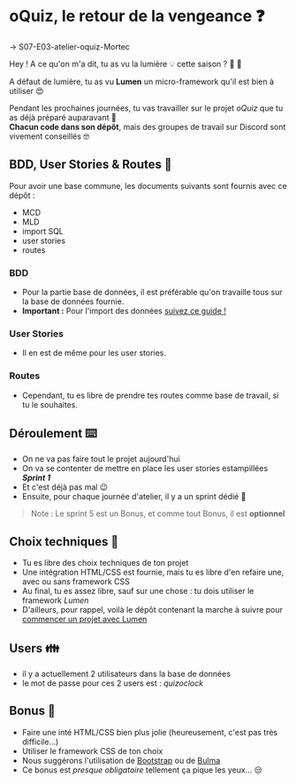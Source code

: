 # oQuiz, le retour de la vengeance :question:


-> S07-E03-atelier-oquiz-Mortec

Hey ! A ce qu'on m'a dit, tu as vu la lumière :bulb: cette saison ? :door: :running:

A défaut de lumière, tu as vu **Lumen** un micro-framework qu'il est bien à utiliser :heart_eyes:

Pendant les prochaines journées, tu vas travailler sur le projet _oQuiz_ que tu as déjà préparé auparavant :tada:  
**Chacun code dans son dépôt**, mais des groupes de travail sur Discord sont vivement conseillés :nerd_face:

## BDD, User Stories & Routes :construction:

Pour avoir une base commune, les documents suivants sont fournis avec ce dépôt :
- MCD
- MLD
- import SQL
- user stories
- routes

### BDD

- Pour la partie base de données, il est préférable qu'on travaille tous sur la base de données fournie.
- **Important :** Pour l'import des données [suivez ce guide !](./docs/database/import.md)

### User Stories

- Il en est de même pour les user stories.

### Routes

- Cependant, tu es libre de prendre tes routes comme base de travail, si tu le souhaites.

## Déroulement :keyboard:

- On ne va pas faire tout le projet aujourd'hui
- On va se contenter de mettre en place les user stories estampillées **_Sprint 1_**
- Et c'est déjà pas mal :wink:
- Ensuite, pour chaque journée d'atelier, il y a un sprint dédié :tada:

> Note : Le sprint 5 est un Bonus, et comme tout Bonus, il est **optionnel**

## Choix techniques :thinking:

- Tu es libre des choix techniques de ton projet
- Une intégration HTML/CSS est fournie, mais tu es libre d'en refaire une, avec ou sans framework CSS
- Au final, tu es assez libre, sauf sur une chose : tu dois utiliser le framework _Lumen_
- D'ailleurs, pour rappel, voilà le dépôt contenant la marche à suivre pour [commencer un projet avec Lumen](https://github.com/O-clock-Titan/S07-E01-exo-first-lumen-project)

## Users :family:

- il y a actuellement 2 utilisateurs dans la base de données
- le mot de passe pour ces 2 users est : _quizoclock_

## Bonus :lipstick:

- Faire une inté HTML/CSS bien plus jolie (heureusement, c'est pas très difficile...)
- Utiliser le framework CSS de ton choix
- Nous suggérons l'utilisation de [Bootstrap](https://getbootstrap.com/) ou de [Bulma](https://bulma.io/)
- Ce bonus est _presque obligatoire_ tellement ça pique les yeux... :unamused:
